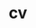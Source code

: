 ---
layout: cv-pdf
permalink: /cv/
title: cv
nav: true
nav_order: 3
cv_pdf: 
file_name: emarie_cv_pdf
---